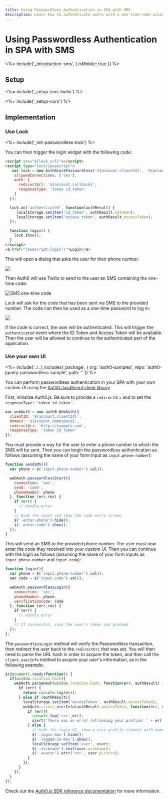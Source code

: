 ```yaml
---
title: Using Passwordless Authentication in SPA with SMS
description: Learn how to authenticate users with a one-time-code using SMS in a Single Page Application (SPA).
---
```

# Using Passwordless Authentication in SPA with SMS

<%= include('_introduction-sms', { isMobile: true }) %>

## Setup

<%= include('_setup-sms-twilio') %>

<%= include('_setup-cors') %>

## Implementation

### Use Lock 

<%= include('_init-passwordless-lock') %>

You can then trigger the login widget with the following code:

```html
<script src="${lock_url}"></script>
<script type="text/javascript">
   var lock = new Auth0LockPasswordless('${account.clientId}', '${account.namespace}', {
    allowedConnections: ['sms'],       
    auth: {
      redirectUrl: '${account.callback}',
      responseType: 'token id_token'
    }
  });

  lock.on('authenticated', function(authResult) {
     localStorage.setItem('id_token', authResult.idToken);
     localStorage.setItem('access_token', authResult.accessToken);
  });

  function login() {
    lock.show(); 
  }
</script>
<a href="javascript:login()">Login</a>
```

This will open a dialog that asks the user for their phone number.

![](/media/articles/connections/passwordless/passwordless-sms-enter-phone-web.png)

Then Auth0 will use Twilio to send to the user an SMS containing the one-time code:

<div class="phone-mockup"><img src="/media/articles/connections/passwordless/passwordless-sms-receive-code-web.png" alt="SMS one-time code"/></div>

Lock will ask for the code that has been sent via SMS to the provided number. The code can then be used as a one-time password to log in:

![](/media/articles/connections/passwordless/passwordless-sms-enter-code-web.png)

If the code is correct, the user will be authenticated. This will trigger the `authenticated` event where the ID Token and Access Token will be available. Then the user will be allowed to continue to the authenticated part of the application.

### Use your own UI

<%= include('../../_includes/_package', {
  org: 'auth0-samples',
  repo: 'auth0-jquery-passwordless-sample',
  path: ''
}) %>

You can perform passwordless authentication in your SPA with your own custom UI using the [Auth0 JavaScript client library](/libraries/auth0js).

First, initialize Auth0.js. Be sure to provide a `redirectUri` and to set the `responseType: 'token id_token'`. 

```js
var webAuth = new auth0.WebAuth({
  clientID: '${account.clientId}',
  domain: '${account.namespace}',
  redirectUri: 'http://example.com',
  responseType: 'token id_token'
});
```

You must provide a way for the user to enter a phone number to which the SMS will be sent. Then you can begin the passwordless authentication as follows (assuming the name of your form input as `input.phone-number`):

```js
function sendSMS(){
  var phone = $('input.phone-number').val();

  webAuth.passwordlessStart({
    connection: 'sms',
    send: 'code',
    phoneNumber: phone
  }, function (err,res) {
    if (err) {
      // Handle error
    }
    // Hide the input and show the code entry screen
    $('.enter-phone').hide();
    $('.enter-code').show();
  });
}
```

This will send an SMS to the provided phone number. The user must now enter the code they received into your custom UI. Then you can continue with the login as follows (assuming the name of your form inputs as `input.phone-number` and `input.code`):

```js
function login(){
  var phone = $('input.phone-number').val();
  var code = $('input.code').val();

  webAuth.passwordlessLogin({
    connection: 'sms',
    phoneNumber: phone,
    verificationCode: code
  }, function (err,res) {
    if (err) {
      // Handle error
    }
    // If successful, save the user's token and proceed
  });
};
```

The `passwordlessLogin` method will verify the Passwordless transaction, then redirect the user back to the `redirectUri` that was set. You will then need to parse the URL hash in order to acquire the token, and then call the `client.userInfo` method to acquire your user's information, as in the following example:

```js
$(document).ready(function() {
  if(window.location.hash){
    webAuth.parseHash(window.location.hash, function(err, authResult) {
      if (err) {
        return console.log(err);
      } else if (authResult){
        localStorage.setItem('accessToken', authResult.accessToken);
        webAuth.client.userInfo(authResult.accessToken, function(err, user) {
          if (err){
            console.log('err',err);
            alert('There was an error retrieving your profile: ' + err.message);
          } else {
            // Hide the login UI, show a user profile element with name and image
            $('.login-box').hide();
            $('.logged-in-box').show();
            localStorage.setItem('user', user);
            $('.nickname').text(user.nickname);
            $('.avatar').attr('src', user.picture);
          }
        });
      }
    });
  }
});
```

Check out the [Auth0.js SDK reference documentation](/libraries/auth0js) for more information.
